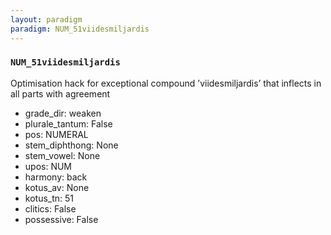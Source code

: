 ```yaml
---
layout: paradigm
paradigm: NUM_51viidesmiljardis
---
```

### ` NUM_51viidesmiljardis `

Optimisation hack for exceptional compound ’viidesmiljardis’ that inflects in all parts with agreement
* grade_dir: weaken
* plurale_tantum: False
* pos: NUMERAL
* stem_diphthong: None
* stem_vowel: None
* upos: NUM
* harmony: back
* kotus_av: None
* kotus_tn: 51
* clitics: False
* possessive: False
